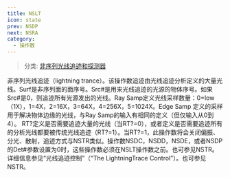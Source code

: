 ```yaml
---
title: NSLT
icon: state
prev: NSDP
next: NSRA
category:
  - 操作数
---
```


> 分类: [非序列光线追迹和探测器](/hb/operands/131/891/  "Zemax 操作数 非序列光线追迹和探测器")

非序列光线追迹（lightning trance）。该操作数追迹由光线追迹分析定义的大量光线。Surf是非序列面的面序号。Src#是用来光线追迹的光源的物体序号。如果Src#是0，则追迹所有光源发出的光线。Ray Samp定义光线采样数量：0=low（1X），1=4X，2=16X，3=64X，4=256X，5=1024X。Edge Samp 
定义的采样用于解决物体边缘的光线，与Ray Samp的输入有相同的定义（但仅输入从0到4）。 
RT?定义是否需要追迹大量的光线（当RT?=0），或者定义是否需要追迹所有的分析光线都要被传统光线追迹（RT?=1）。当RT?=1，此操作数将会关闭偏振、分光、散射，追迹方式与NSTR类似。操作数NSDC，NSDD，NSDE，或者NSDP的Det#参数设置为0时，这些操作数必须在NSLT操作数之前。也可参见NSTR。详细信息参见“光线追迹控制”（“The LightningTrace Control”）。也可参见NSTR。